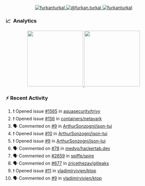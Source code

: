 <p align="center">
  <a href="https://linkedin.com/in/furkanturkal" target="blank">
    <img src="https://img.shields.io/badge/linkedin-%230077B5.svg?&style=for-the-badge&logo=linkedin&logoColor=white" alt="furkanturkal" />
  </a>
  <a href="https://medium.com/@furkan.turkal" target="blank">
    <img src="https://img.shields.io/badge/medium-%2312100E.svg?&style=for-the-badge&logo=medium&logoColor=white" alt="@furkan.turkal" />
  </a>
  <a href="https://twitter.com/furkanturkaI" target="blank">
    <img src="https://img.shields.io/badge/Twitter-1DA1F2?style=for-the-badge&logo=twitter&logoColor=white" alt="furkanturkaI" />
  </a>
</p>

### 📈 &nbsp;Analytics

<p align="center">
  <a href="https://coderstats.net/github/#Dentrax">
    <img height="180em" src="https://github-readme-stats-eight-theta.vercel.app/api?username=Dentrax&show_icons=true&theme=algolia&include_all_commits=true&count_private=true&line_height=26"/>
    <img height="180em" src="https://github-readme-stats-eight-theta.vercel.app/api/top-langs/?username=Dentrax&layout=compact&langs_count=8&theme=algolia&line_height=26"/>
  </a>
</p>

### :zap: Recent Activity

<!--START_SECTION:activity-->
1. ❗️ Opened issue [#1565](https://github.com/aquasecurity/trivy/issues/1565) in [aquasecurity/trivy](https://github.com/aquasecurity/trivy)
2. ❗️ Opened issue [#156](https://github.com/containers/netavark/issues/156) in [containers/netavark](https://github.com/containers/netavark)
3. 🗣 Commented on [#9](https://github.com/ArthurSonzogni/json-tui/issues/9) in [ArthurSonzogni/json-tui](https://github.com/ArthurSonzogni/json-tui)
4. ❗️ Opened issue [#10](https://github.com/ArthurSonzogni/json-tui/issues/10) in [ArthurSonzogni/json-tui](https://github.com/ArthurSonzogni/json-tui)
5. ❗️ Opened issue [#9](https://github.com/ArthurSonzogni/json-tui/issues/9) in [ArthurSonzogni/json-tui](https://github.com/ArthurSonzogni/json-tui)
6. 🗣 Commented on [#78](https://github.com/medyo/hackertab.dev/issues/78) in [medyo/hackertab.dev](https://github.com/medyo/hackertab.dev)
7. 🗣 Commented on [#2659](https://github.com/spiffe/spire/issues/2659) in [spiffe/spire](https://github.com/spiffe/spire)
8. 🗣 Commented on [#677](https://github.com/zricethezav/gitleaks/issues/677) in [zricethezav/gitleaks](https://github.com/zricethezav/gitleaks)
9. ❗️ Opened issue [#11](https://github.com/vladimirvivien/ktop/issues/11) in [vladimirvivien/ktop](https://github.com/vladimirvivien/ktop)
10. 🗣 Commented on [#9](https://github.com/vladimirvivien/ktop/issues/9) in [vladimirvivien/ktop](https://github.com/vladimirvivien/ktop)
<!--END_SECTION:activity-->
